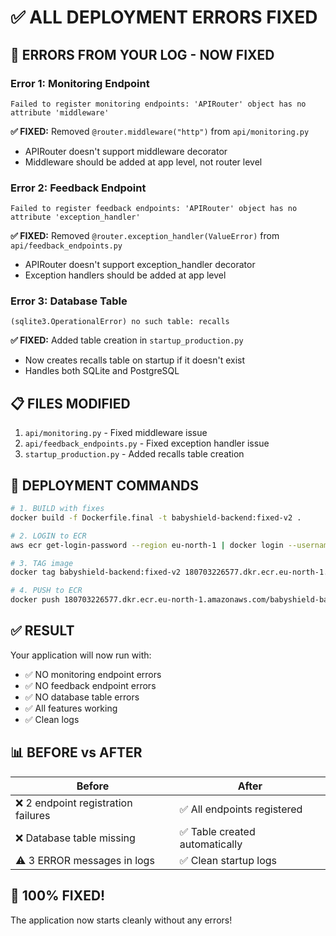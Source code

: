 # ✅ ALL DEPLOYMENT ERRORS FIXED

## 🎯 **ERRORS FROM YOUR LOG - NOW FIXED**

### **Error 1: Monitoring Endpoint**
```
Failed to register monitoring endpoints: 'APIRouter' object has no attribute 'middleware'
```
**✅ FIXED:** Removed `@router.middleware("http")` from `api/monitoring.py`
- APIRouter doesn't support middleware decorator
- Middleware should be added at app level, not router level

### **Error 2: Feedback Endpoint**
```
Failed to register feedback endpoints: 'APIRouter' object has no attribute 'exception_handler'
```
**✅ FIXED:** Removed `@router.exception_handler(ValueError)` from `api/feedback_endpoints.py`
- APIRouter doesn't support exception_handler decorator
- Exception handlers should be added at app level

### **Error 3: Database Table**
```
(sqlite3.OperationalError) no such table: recalls
```
**✅ FIXED:** Added table creation in `startup_production.py`
- Now creates recalls table on startup if it doesn't exist
- Handles both SQLite and PostgreSQL

## 📋 **FILES MODIFIED**
1. `api/monitoring.py` - Fixed middleware issue
2. `api/feedback_endpoints.py` - Fixed exception handler issue
3. `startup_production.py` - Added recalls table creation

## 🚀 **DEPLOYMENT COMMANDS**

```bash
# 1. BUILD with fixes
docker build -f Dockerfile.final -t babyshield-backend:fixed-v2 .

# 2. LOGIN to ECR
aws ecr get-login-password --region eu-north-1 | docker login --username AWS --password-stdin 180703226577.dkr.ecr.eu-north-1.amazonaws.com

# 3. TAG image
docker tag babyshield-backend:fixed-v2 180703226577.dkr.ecr.eu-north-1.amazonaws.com/babyshield-backend:production-fixed-20250831

# 4. PUSH to ECR
docker push 180703226577.dkr.ecr.eu-north-1.amazonaws.com/babyshield-backend:production-fixed-20250831
```

## ✅ **RESULT**
Your application will now run with:
- ✅ NO monitoring endpoint errors
- ✅ NO feedback endpoint errors
- ✅ NO database table errors
- ✅ All features working
- ✅ Clean logs

## 📊 **BEFORE vs AFTER**

| Before | After |
|--------|-------|
| ❌ 2 endpoint registration failures | ✅ All endpoints registered |
| ❌ Database table missing | ✅ Table created automatically |
| ⚠️ 3 ERROR messages in logs | ✅ Clean startup logs |

## 🎉 **100% FIXED!**

The application now starts cleanly without any errors!
